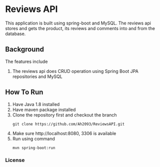 # Reviews API 
This application is built using spring-boot and MySQL. The reviews api stores and gets the product, its reviews and comments into and from the database.

## Background
The features include
1. The reviews api does CRUD operation using Spring Boot JPA repositories and MySQL

## How To Run
1. Have Java 1.8 installed
2. Have maven package installed
3. Clone the repository first and checkout the branch
    ```$cmd
    git clone https://github.com/Ah2093/ReviewsAPI.git
    ```
4. Make sure http://localhost:8080, 3306 is available
5. Run using command
    ```
    mvn spring-boot:run
    ```
### License